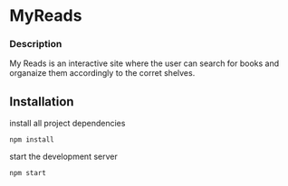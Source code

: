 

# MyReads

### Description

My Reads is an interactive site where the user can search for books and organaize them accordingly to the corret shelves. 

## Installation 
install all project dependencies
```
npm install
```
start the development server
```
npm start
```
